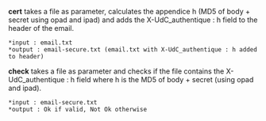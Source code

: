 **cert** takes a file as parameter, calculates the appendice h (MD5 of body + secret using opad and ipad) and adds the X-UdC_authentique : h field to the header of the email.

	*input : email.txt
	*output : email-secure.txt (email.txt with X-UdC_authentique : h added to header)

**check** takes a file as parameter and checks if the file contains the X-UdC_authentique : h field where h is the MD5 of body + secret (using opad and ipad).

	*input : email-secure.txt
	*output : Ok if valid, Not Ok otherwise
